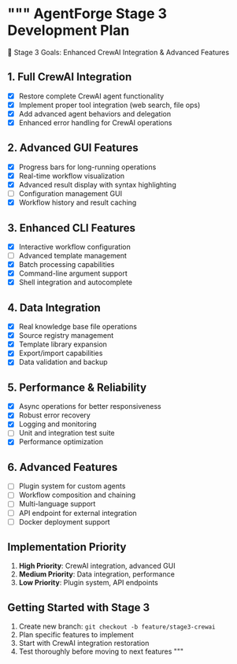 """
AgentForge Stage 3 Development Plan
==================================

🎯 Stage 3 Goals: Enhanced CrewAI Integration & Advanced Features

## 1. Full CrewAI Integration
- [x] Restore complete CrewAI agent functionality
- [x] Implement proper tool integration (web search, file ops)
- [x] Add advanced agent behaviors and delegation
- [x] Enhanced error handling for CrewAI operations

## 2. Advanced GUI Features
- [x] Progress bars for long-running operations
- [x] Real-time workflow visualization
- [x] Advanced result display with syntax highlighting
- [ ] Configuration management GUI
- [x] Workflow history and result caching

## 3. Enhanced CLI Features
- [x] Interactive workflow configuration
- [ ] Advanced template management
- [x] Batch processing capabilities
- [x] Command-line argument support
- [x] Shell integration and autocomplete

## 4. Data Integration
- [x] Real knowledge base file operations
- [x] Source registry management
- [x] Template library expansion
- [x] Export/import capabilities
- [x] Data validation and backup

## 5. Performance & Reliability
- [x] Async operations for better responsiveness
- [x] Robust error recovery
- [x] Logging and monitoring
- [ ] Unit and integration test suite
- [x] Performance optimization

## 6. Advanced Features
- [ ] Plugin system for custom agents
- [ ] Workflow composition and chaining
- [ ] Multi-language support
- [ ] API endpoint for external integration
- [ ] Docker deployment support

## Implementation Priority
1. **High Priority**: CrewAI integration, advanced GUI
2. **Medium Priority**: Data integration, performance
3. **Low Priority**: Plugin system, API endpoints

## Getting Started with Stage 3
1. Create new branch: `git checkout -b feature/stage3-crewai`
2. Plan specific features to implement
3. Start with CrewAI integration restoration
4. Test thoroughly before moving to next features
"""
